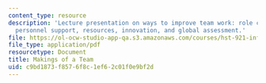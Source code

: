 ```yaml
---
content_type: resource
description: 'Lecture presentation on ways to improve team work: role clarity, communication,
  personnel support, resources, innovation, and global assessment.'
file: https://ol-ocw-studio-app-qa.s3.amazonaws.com/courses/hst-921-information-technology-in-the-health-care-system-of-the-future-spring-2009/c9bd1873f8576f8c1ef62c01f0e9bf2d_MITHST_921S09_lec04_tu_tm.pdf
file_type: application/pdf
resourcetype: Document
title: Makings of a Team
uid: c9bd1873-f857-6f8c-1ef6-2c01f0e9bf2d
---
```

